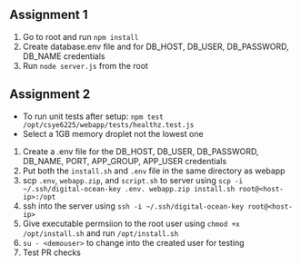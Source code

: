## Assignment 1
1. Go to root and run `npm install`
2. Create database.env file and for DB_HOST, DB_USER, DB_PASSWORD, DB_NAME credentials
3. Run `node server.js` from the root

## Assignment 2
- To run unit tests after setup: `npm test /opt/csye6225/webapp/tests/healthz.test.js`
- Select a 1GB memory droplet not the lowest one
1. Create a .env file for the DB_HOST, DB_USER, DB_PASSWORD, DB_NAME, PORT, APP_GROUP, APP_USER credentials
2. Put both the `install.sh` and `.env` file in the same directory as webapp
3. scp `.env`, `webapp.zip`, and `script.sh` to server using `scp -i ~/.ssh/digital-ocean-key .env. webapp.zip install.sh root@<host-ip>:/opt`
4. ssh into the server using `ssh -i ~/.ssh/digital-ocean-key root@<host-ip>`
5. Give executable permsiion to the root user using `chmod +x /opt/install.sh` and run `/opt/install.sh`
6. `su - <demouser>` to change into the created user for testing
7. Test PR checks